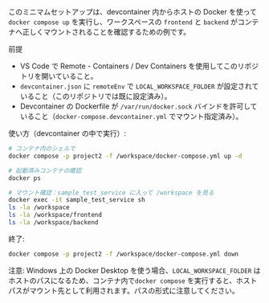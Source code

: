このミニマムセットアップは、devcontainer 内からホストの Docker を使って `docker compose up` を実行し、ワークスペースの `frontend` と `backend` がコンテナへ正しくマウントされることを確認するための例です。

前提
- VS Code で Remote - Containers / Dev Containers を使用してこのリポジトリを開いていること。
- `devcontainer.json` に `remoteEnv` で `LOCAL_WORKSPACE_FOLDER` が設定されていること（このリポジトリでは既に設定済み）。
- Devcontainer の Dockerfile が `/var/run/docker.sock` バインドを許可していること（`docker-compose.devcontainer.yml` でマウント指定済み）。

使い方（devcontainer の中で実行）:

```bash
# コンテナ内のシェルで
docker compose -p project2 -f /workspace/docker-compose.yml up -d

# 起動済みコンテナの確認
docker ps

# マウント確認：sample_test_service に入って /workspace を見る
docker exec -it sample_test_service sh
ls -la /workspace
ls -la /workspace/frontend
ls -la /workspace/backend
```

終了:

```bash
docker compose -p project2 -f /workspace/docker-compose.yml down
```

注意: Windows 上の Docker Desktop を使う場合、`LOCAL_WORKSPACE_FOLDER` はホストのパスになるため、コンテナ内で`docker compose` を実行すると、ホストパスがマウント先として利用されます。パスの形式に注意してください。
